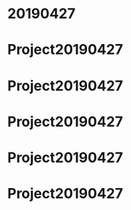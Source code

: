 # 20190427
# Project20190427
# Project20190427
# Project20190427
# Project20190427
# Project20190427
